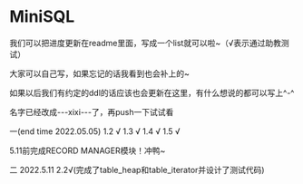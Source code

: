 # MiniSQL

我们可以把进度更新在readme里面，写成一个list就可以啦~（√表示通过助教测试）

大家可以自己写，如果忘记的话我看到也会补上的~

如果以后我们有约定的ddl的话应该也会更新在这里，有什么想说的都可以写上^-^

名字已经改成---xixi---了，再push一下试试看

一(end time 2022.05.05)
1.2 √
1.3 √
1.4 √ 
1.5 √

5.11前完成RECORD MANAGER模块！冲鸭~

二 2022.5.11
2.2√(完成了table_heap和table_iterator并设计了测试代码)
